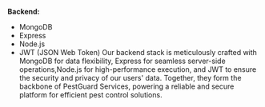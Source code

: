 **Backend:**
- MongoDB
- Express
- Node.js
- JWT (JSON Web Token)
Our backend stack is meticulously crafted with MongoDB for data flexibility,
Express for seamless server-side operations,Node.js for high-performance execution,
and JWT to ensure the security and privacy of our users' data. Together, they form
the backbone of PestGuard Services, powering a reliable and secure platform for efficient
pest control solutions.
